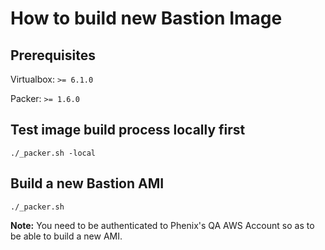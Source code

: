 # How to build new Bastion Image

## Prerequisites

Virtualbox: ```>= 6.1.0```

Packer: ```>= 1.6.0```

## Test image  build process locally first

```
./_packer.sh -local
```

## Build a new Bastion AMI

```
./_packer.sh
```

**Note:**
You need to be authenticated to Phenix's QA AWS Account so as to be able to build a new AMI. 